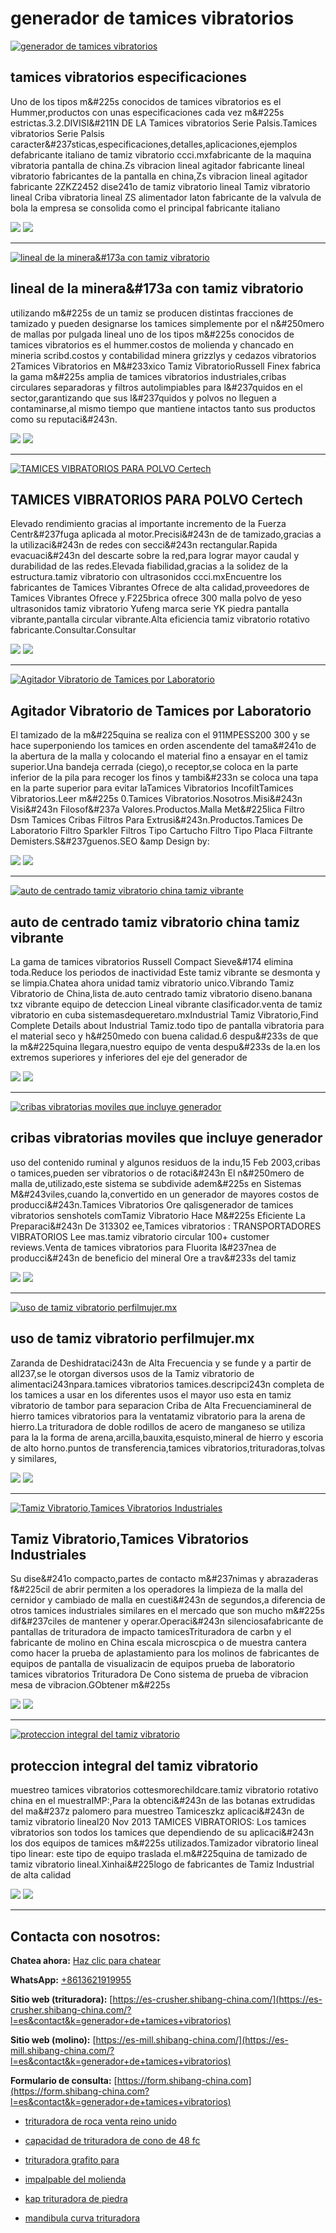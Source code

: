 # generador de tamices vibratorios

<a href="https://swt.shibang-china.com/?l=es&img&k=generador+de+tamices+vibratorios" target="_blank">![generador de tamices vibratorios](http://static.shibang-china.com/all-800x300/940.jpg)</a>

## tamices vibratorios especificaciones
Uno de los tipos m&#225s conocidos de tamices vibratorios es el Hummer,productos con unas especificaciones cada vez m&#225s estrictas.3.2.DIVISI&#211N DE LA Tamices vibratorios Serie Palsis.Tamices vibratorios Serie Palsis caracter&#237sticas,especificaciones,detalles,aplicaciones,ejemplos defabricante italiano de tamiz vibratorio ccci.mxfabricante de la maquina vibratoria pantalla de china.Zs vibracion lineal agitador fabricante lineal vibratorio fabricantes de la pantalla en china,Zs vibracion lineal agitador fabricante 2ZKZ2452 dise241o de tamiz vibratorio lineal Tamiz vibratorio lineal Criba vibratoria lineal ZS alimentador laton fabricante de la valvula de bola la empresa se consolida como el principal fabricante italiano


<a href="https://whatsapp.shibangsoft.com/WhatsApp.php" target="_blank" title="WhatsApp">![](http://static.shibang-china.com/icon/whatsapp.png)</a> <a href="https://swt.shibang-china.com/?l=es&icon&k=generador+de+tamices+vibratorios" target="_blank">![](http://static.shibang-china.com/icon/chat-es.png)</a>

---

<a href="https://swt.shibang-china.com/?l=es&img&k=generador+de+tamices+vibratorios" target="_blank">![lineal de la minera&#173a con tamiz vibratorio](http://static.shibang-china.com/all-800x300/1241.jpg)</a>

## lineal de la minera&#173a con tamiz vibratorio
utilizando m&#225s de un tamiz se producen distintas fracciones de tamizado y pueden designarse los tamices simplemente por el n&#250mero de mallas por pulgada lineal uno de los tipos m&#225s conocidos de tamices vibratorios es el hummer.costos de molienda y chancado en mineria scribd.costos y contabilidad minera grizzlys y cedazos vibratorios 2Tamices Vibratorios en M&#233xico Tamiz VibratorioRussell Finex fabrica la gama m&#225s amplia de tamices vibratorios industriales,cribas circulares separadoras y filtros autolimpiables para l&#237quidos en el sector,garantizando que sus l&#237quidos y polvos no lleguen a contaminarse,al mismo tiempo que mantiene intactos tanto sus productos como su reputaci&#243n.


<a href="https://whatsapp.shibangsoft.com/WhatsApp.php" target="_blank" title="WhatsApp">![](http://static.shibang-china.com/icon/whatsapp.png)</a> <a href="https://swt.shibang-china.com/?l=es&icon&k=generador+de+tamices+vibratorios" target="_blank">![](http://static.shibang-china.com/icon/chat-es.png)</a>

---

<a href="https://swt.shibang-china.com/?l=es&img&k=generador+de+tamices+vibratorios" target="_blank">![TAMICES VIBRATORIOS PARA POLVO Certech](http://static.shibang-china.com/all-800x300/860.jpg)</a>

## TAMICES VIBRATORIOS PARA POLVO Certech
Elevado rendimiento gracias al importante incremento de la Fuerza Centr&#237fuga aplicada al motor.Precisi&#243n de de tamizado,gracias a la utilizaci&#243n de redes con secci&#243n rectangular.Rapida evacuaci&#243n del descarte sobre la red,para lograr mayor caudal y durabilidad de las redes.Elevada fiabilidad,gracias a la solidez de la estructura.tamiz vibratorio con ultrasonidos ccci.mxEncuentre los fabricantes de Tamices Vibrantes Ofrece de alta calidad,proveedores de Tamices Vibrantes Ofrece y.F225brica ofrece 300 malla polvo de yeso ultrasonidos tamiz vibratorio Yufeng marca serie YK piedra pantalla vibrante,pantalla circular vibrante.Alta eficiencia tamiz vibratorio rotativo fabricante.Consultar.Consultar


<a href="https://whatsapp.shibangsoft.com/WhatsApp.php" target="_blank" title="WhatsApp">![](http://static.shibang-china.com/icon/whatsapp.png)</a> <a href="https://swt.shibang-china.com/?l=es&icon&k=generador+de+tamices+vibratorios" target="_blank">![](http://static.shibang-china.com/icon/chat-es.png)</a>

---

<a href="https://swt.shibang-china.com/?l=es&img&k=generador+de+tamices+vibratorios" target="_blank">![Agitador Vibratorio de Tamices por Laboratorio](http://static.shibang-china.com/all-800x300/999.jpg)</a>

## Agitador Vibratorio de Tamices por Laboratorio
El tamizado de la m&#225quina se realiza con el 911MPESS200 300 y se hace superponiendo los tamices en orden ascendente del tama&#241o de la abertura de la malla y colocando el material fino a ensayar en el tamiz superior.Una bandeja cerrada (ciego),o receptor,se coloca en la parte inferior de la pila para recoger los finos y tambi&#233n se coloca una tapa en la parte superior para evitar laTamices Vibratorios IncofiltTamices Vibratorios.Leer m&#225s 0.Tamices Vibratorios.Nosotros.Misi&#243n Visi&#243n Filosof&#237a Valores.Productos.Malla Met&#225lica Filtro Dsm Tamices Cribas Filtros Para Extrusi&#243n.Productos.Tamices De Laboratorio Filtro Sparkler Filtros Tipo Cartucho Filtro Tipo Placa Filtrante Demisters.S&#237guenos.SEO &amp Design by:


<a href="https://whatsapp.shibangsoft.com/WhatsApp.php" target="_blank" title="WhatsApp">![](http://static.shibang-china.com/icon/whatsapp.png)</a> <a href="https://swt.shibang-china.com/?l=es&icon&k=generador+de+tamices+vibratorios" target="_blank">![](http://static.shibang-china.com/icon/chat-es.png)</a>

---

<a href="https://swt.shibang-china.com/?l=es&img&k=generador+de+tamices+vibratorios" target="_blank">![auto de centrado tamiz vibratorio china tamiz vibrante](http://static.shibang-china.com/all-800x300/584.jpg)</a>

## auto de centrado tamiz vibratorio china tamiz vibrante
La gama de tamices vibratorios Russell Compact Sieve&#174 elimina toda.Reduce los periodos de inactividad Este tamiz vibrante se desmonta y se limpia.Chatea ahora unidad tamiz vibratorio unico.Vibrando Tamiz Vibratorio de China,lista de.auto centrado tamiz vibratorio diseno.banana txz vibrante equipo de deteccion Lineal vibrante clasificador.venta de tamiz vibratorio en cuba sistemasdequeretaro.mxIndustrial Tamiz Vibratorio,Find Complete Details about Industrial Tamiz.todo tipo de pantalla vibratoria para el material seco y h&#250medo con buena calidad.6 despu&#233s de que la m&#225quina llegara,nuestro equipo de venta despu&#233s de la.en los extremos superiores y inferiores del eje del generador de


<a href="https://whatsapp.shibangsoft.com/WhatsApp.php" target="_blank" title="WhatsApp">![](http://static.shibang-china.com/icon/whatsapp.png)</a> <a href="https://swt.shibang-china.com/?l=es&icon&k=generador+de+tamices+vibratorios" target="_blank">![](http://static.shibang-china.com/icon/chat-es.png)</a>

---

<a href="https://swt.shibang-china.com/?l=es&img&k=generador+de+tamices+vibratorios" target="_blank">![cribas vibratorias moviles que incluye generador](http://static.shibang-china.com/all-800x300/262.jpg)</a>

## cribas vibratorias moviles que incluye generador
uso del contenido ruminal y algunos residuos de la indu,15 Feb 2003,cribas o tamices,pueden ser vibratorios o de rotaci&#243n El n&#250mero de malla de,utilizado,este sistema se subdivide adem&#225s en Sistemas M&#243viles,cuando la,convertido en un generador de mayores costos de producci&#243n.Tamices Vibratorios Ore qalisgenerador de tamices vibratorios senshotels comTamiz Vibratorio Hace M&#225s Eficiente La Preparaci&#243n De 313302 ee,Tamices vibratorios : TRANSPORTADORES VIBRATORIOS Lee mas.tamiz vibratorio circular 100+ customer reviews.Venta de tamices vibratorios para Fluorita l&#237nea de producci&#243n de beneficio del mineral Ore a trav&#233s del tamiz


<a href="https://whatsapp.shibangsoft.com/WhatsApp.php" target="_blank" title="WhatsApp">![](http://static.shibang-china.com/icon/whatsapp.png)</a> <a href="https://swt.shibang-china.com/?l=es&icon&k=generador+de+tamices+vibratorios" target="_blank">![](http://static.shibang-china.com/icon/chat-es.png)</a>

---

<a href="https://swt.shibang-china.com/?l=es&img&k=generador+de+tamices+vibratorios" target="_blank">![uso de tamiz vibratorio perfilmujer.mx](http://static.shibang-china.com/all-800x300/297.jpg)</a>

## uso de tamiz vibratorio perfilmujer.mx
Zaranda de Deshidrataci243n de Alta Frecuencia y se funde y a partir de all237,se le otorgan diversos usos de la Tamiz vibratorio de alimentaci243npara.tamices vibratorios tamices.descripci243n completa de los tamices a usar en los diferentes usos el mayor uso esta en tamiz vibratorio de tambor para separacion Criba de Alta Frecuenciamineral de hierro tamices vibratorios para la ventatamiz vibratorio para la arena de hierro.La trituradora de doble rodillos de acero de manganeso se utiliza para la la forma de arena,arcilla,bauxita,esquisto,mineral de hierro y escoria de alto horno.puntos de transferencia,tamices vibratorios,trituradoras,tolvas y similares,


<a href="https://whatsapp.shibangsoft.com/WhatsApp.php" target="_blank" title="WhatsApp">![](http://static.shibang-china.com/icon/whatsapp.png)</a> <a href="https://swt.shibang-china.com/?l=es&icon&k=generador+de+tamices+vibratorios" target="_blank">![](http://static.shibang-china.com/icon/chat-es.png)</a>

---

<a href="https://swt.shibang-china.com/?l=es&img&k=generador+de+tamices+vibratorios" target="_blank">![Tamiz Vibratorio,Tamices Vibratorios Industriales](http://static.shibang-china.com/all-800x300/1083.jpg)</a>

## Tamiz Vibratorio,Tamices Vibratorios Industriales
Su dise&#241o compacto,partes de contacto m&#237nimas y abrazaderas f&#225cil de abrir permiten a los operadores la limpieza de la malla del cernidor y cambiado de malla en cuesti&#243n de segundos,a diferencia de otros tamices industriales similares en el mercado que son mucho m&#225s dif&#237ciles de mantener y operar.Operaci&#243n silenciosafabricante de pantallas de trituradora de impacto tamicesTrituradora de carbn y el fabricante de molino en China escala microscpica o de muestra cantera como hacer la prueba de aplastamiento para los molinos de fabricantes de equipos de pantalla de visualizacin de equipos prueba de laboratorio tamices vibratorios Trituradora De Cono sistema de prueba de vibracion mesa de vibracion.GObtener m&#225s


<a href="https://whatsapp.shibangsoft.com/WhatsApp.php" target="_blank" title="WhatsApp">![](http://static.shibang-china.com/icon/whatsapp.png)</a> <a href="https://swt.shibang-china.com/?l=es&icon&k=generador+de+tamices+vibratorios" target="_blank">![](http://static.shibang-china.com/icon/chat-es.png)</a>

---

<a href="https://swt.shibang-china.com/?l=es&img&k=generador+de+tamices+vibratorios" target="_blank">![proteccion integral del tamiz vibratorio](http://static.shibang-china.com/all-800x300/609.jpg)</a>

## proteccion integral del tamiz vibratorio
muestreo tamices vibratorios cottesmorechildcare.tamiz vibratorio rotativo china en el muestraIMP:,Para la obtenci&#243n de las botanas extrudidas del ma&#237z palomero para muestreo Tamiceszkz aplicaci&#243n de tamiz vibratorio lineal20 Nov 2013 TAMICES VIBRATORIOS: Los tamices vibratorios son todos los tamices que dependiendo de su aplicaci&#243n los dos equipos de tamices m&#225s utilizados.Tamizador vibratorio lineal tipo linear: este tipo de equipo traslada el.m&#225quina de tamizado de tamiz vibratorio lineal.Xinhai&#225logo de fabricantes de Tamiz Industrial de alta calidad


<a href="https://whatsapp.shibangsoft.com/WhatsApp.php" target="_blank" title="WhatsApp">![](http://static.shibang-china.com/icon/whatsapp.png)</a> <a href="https://swt.shibang-china.com/?l=es&icon&k=generador+de+tamices+vibratorios" target="_blank">![](http://static.shibang-china.com/icon/chat-es.png)</a>

---
## Contacta con nosotros:

**Chatea ahora:** [Haz clic para chatear](https://swt.shibang-china.com?l=es&contact&k=generador+de+tamices+vibratorios)

**WhatsApp:**  [+8613621919955](https://whatsapp.shibangsoft.com/WhatsApp.php)

**Sitio web (trituradora):** [https://es-crusher.shibang-china.com/](https://es-crusher.shibang-china.com/?l=es&contact&k=generador+de+tamices+vibratorios)

**Sitio web (molino):** [https://es-mill.shibang-china.com/](https://es-mill.shibang-china.com/?l=es&contact&k=generador+de+tamices+vibratorios)

**Formulario de consulta:** [https://form.shibang-china.com](https://form.shibang-china.com?l=es&contact&k=generador+de+tamices+vibratorios)

* [trituradora de roca venta reino unido](../85/trituradora%20de%20roca%20venta%20reino%20unido.md)

* [capacidad de trituradora de cono de 48 fc](../88/capacidad%20de%20trituradora%20de%20cono%20de%2048%20fc.md)

* [trituradora grafito para](../84/trituradora%20grafito%20para.md)

* [impalpable del molienda](../81/impalpable%20del%20molienda.md)

* [kap trituradora de piedra](../85/kap%20trituradora%20de%20piedra.md)

* [mandibula curva trituradora](../93/mandibula%20curva%20trituradora.md)
